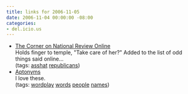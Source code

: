 ```yaml
---
title: links for 2006-11-05
date: 2006-11-04 00:00:00 -08:00
categories:
- del.icio.us
---
```


<ul class="delicious">
	<li>
		<div class="delicious-link"><a href="http://corner.nationalreview.com/post/?q=ZmIwNjU3OGVkYWMwNzFmMjgxM2JlODI0MjA0MDA2NDY=">The Corner on National Review Online</a></div>
		<div class="delicious-extended">Holds finger to temple, "Take care of her?" Added to the list of odd things said online...</div>
		<div class="delicious-tags">(tags: <a href="http://del.icio.us/torrez/asshat">asshat</a> <a href="http://del.icio.us/torrez/republicans">republicans</a>)</div>
	</li>
	<li>
		<div class="delicious-link"><a href="http://homepage.mac.com/chapmandave/aptonyms/index2.html">Aptonyms</a></div>
		<div class="delicious-extended">I love these.</div>
		<div class="delicious-tags">(tags: <a href="http://del.icio.us/torrez/wordplay">wordplay</a> <a href="http://del.icio.us/torrez/words">words</a> <a href="http://del.icio.us/torrez/people">people</a> <a href="http://del.icio.us/torrez/names">names</a>)</div>
	</li>
</ul>
